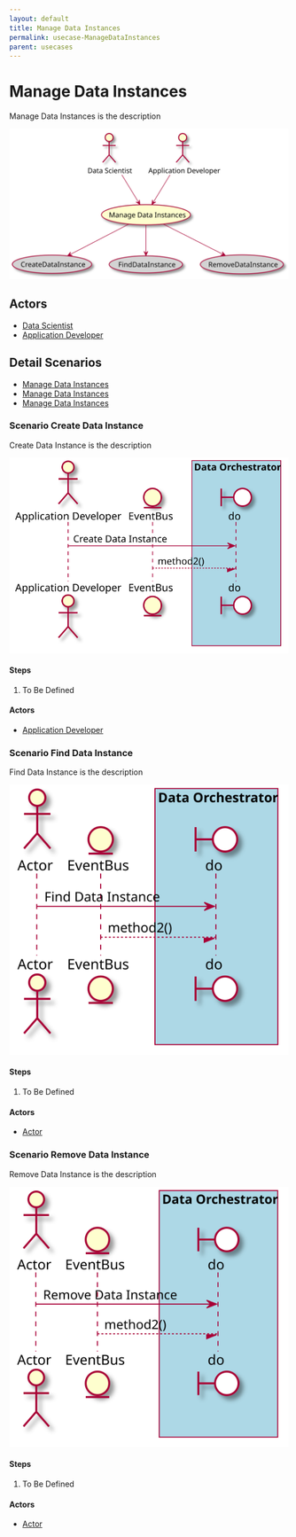 ```yaml
---
layout: default
title: Manage Data Instances
permalink: usecase-ManageDataInstances
parent: usecases
---
```


# Manage Data Instances

Manage Data Instances is the description

![Activities Diagram](./activities.svg)

## Actors

* [Data Scientist](actor-datascientist)
* [Application Developer](actor-applicationdeveloper)


## Detail Scenarios

* [Manage Data Instances](#scenario-CreateDataInstance)
* [Manage Data Instances](#scenario-FindDataInstance)
* [Manage Data Instances](#scenario-RemoveDataInstance)

  
### Scenario Create Data Instance

Create Data Instance is the description

![Scenario nameNoSpaces](./CreateDataInstance.svg)

#### Steps

1. To Be Defined


#### Actors

* [Application Developer](actor-applicationdeveloper)


### Scenario Find Data Instance

Find Data Instance is the description

![Scenario nameNoSpaces](./FindDataInstance.svg)

#### Steps

1. To Be Defined


#### Actors

* [Actor](actor-actor)


### Scenario Remove Data Instance

Remove Data Instance is the description

![Scenario nameNoSpaces](./RemoveDataInstance.svg)

#### Steps

1. To Be Defined


#### Actors

* [Actor](actor-actor)



